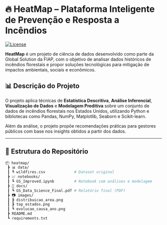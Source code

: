 # 🔥 HeatMap – Plataforma Inteligente de Prevenção e Resposta a Incêndios

[![License](https://img.shields.io/badge/license-MIT-blue.svg)](LICENSE)

**HeatMap** é um projeto de ciência de dados desenvolvido como parte da Global Solution da FIAP, com o objetivo de analisar dados históricos de incêndios florestais e propor soluções tecnológicas para mitigação de impactos ambientais, sociais e econômicos.

## 📊 Descrição do Projeto

O projeto aplica técnicas de **Estatística Descritiva**, **Análise Inferencial**, **Visualização de Dados** e **Modelagem Preditiva** sobre um conjunto de dados de incêndios florestais nos Estados Unidos, utilizando Python e bibliotecas como Pandas, NumPy, Matplotlib, Seaborn e Scikit-learn.

Além da análise, o projeto propõe recomendações práticas para gestores públicos com base nos insights obtidos a partir dos dados.

---

## 📁 Estrutura do Repositório

```bash
📦 heatmap/
 ┣ 📊 data/
 ┃ ┗ wildfires.csv             # Dataset original
 ┣ 📈 notebooks/
 ┃ ┗ GS_Improved.ipynb         # Notebook com análises e modelagem
 ┣ 📄 docs/
 ┃ ┗ GS_Data_Science_Final.pdf # Relatório final (PDF)
 ┣ 📷 images/
 ┃ ┣ distribuicao_area.png
 ┃ ┣ top_estados.png
 ┃ ┗ evolucao_causa_ano.png
 ┣ README.md
 ┗ requirements.txt
